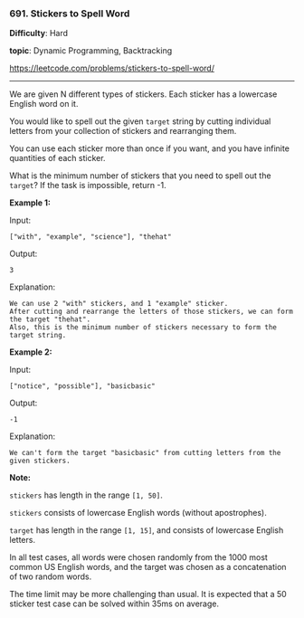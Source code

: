 ### 691. Stickers to Spell Word

**Difficulty**: Hard

**topic**: Dynamic Programming, Backtracking

<https://leetcode.com/problems/stickers-to-spell-word/>

***

We are given N different types of stickers. Each sticker has a lowercase English word on it.

You would like to spell out the given `target` string by cutting individual letters from your collection of stickers and rearranging them.

You can use each sticker more than once if you want, and you have infinite quantities of each sticker.

What is the minimum number of stickers that you need to spell out the `target`? If the task is impossible, return -1.

**Example 1:**

Input:

```
["with", "example", "science"], "thehat"
```



Output:

```
3
```



Explanation:

```
We can use 2 "with" stickers, and 1 "example" sticker.
After cutting and rearrange the letters of those stickers, we can form the target "thehat".
Also, this is the minimum number of stickers necessary to form the target string.
```



**Example 2:**

Input:

```
["notice", "possible"], "basicbasic"
```



Output:

```
-1
```



Explanation:

```
We can't form the target "basicbasic" from cutting letters from the given stickers.
```



**Note:**

`stickers` has length in the range `[1, 50]`.

`stickers` consists of lowercase English words (without apostrophes).

`target` has length in the range `[1, 15]`, and consists of lowercase English letters.

In all test cases, all words were chosen randomly from the 1000 most common US English words, and the target was chosen as a concatenation of two random words.

The time limit may be more challenging than usual. It is expected that a 50 sticker test case can be solved within 35ms on average.